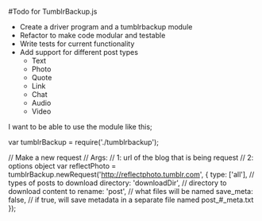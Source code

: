 #Todo for TumblrBackup.js

- Create a driver program and a tumblrbackup module
- Refactor to make code modular and testable
- Write tests for current functionality
- Add support for different post types
	- Text
	- Photo
	- Quote
	- Link
	- Chat
	- Audio
	- Video



I want to be able to use the module like this;

var tumblrBackup = require('./tumblrbackup');

// Make a new request
// Args:
// 		1: url of the blog that is being request
// 		2: options object
var reflectPhoto = tumblrBackup.newRequest('http://reflectphoto.tumblr.com', {
	type: ['all'], // types of posts to download
	directory: 'downloadDir', // directory to download content to
	rename: 'post', // what files will be named
	save_meta: false, // if true, will save metadata in a separate file named post_#_meta.txt
});
